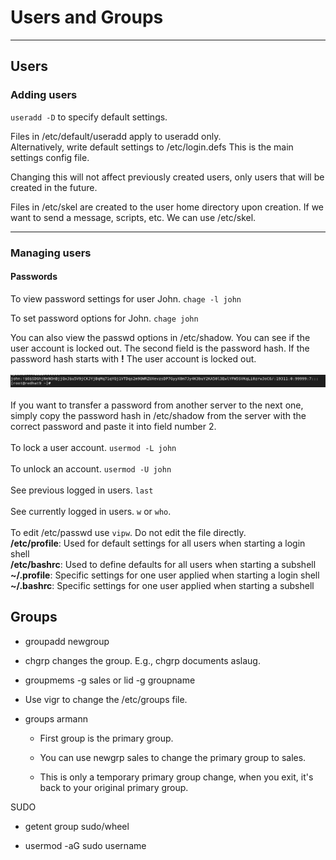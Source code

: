 # Users and Groups
---

## Users 

### Adding users
``useradd -D`` to specify default settings. 

Files in /etc/default/useradd apply to useradd only.  
Alternatively, write default settings to /etc/login.defs This is the main settings config file.

Changing this will not affect previously created users, only users that will be created in the future.

Files in /etc/skel are created to the user home directory upon creation. If we want to send a message, scripts, etc. We can use /etc/skel.

---

### Managing users

#### Passwords
To view password settings for user John.
``chage -l john``

To set password options for John.
``chage john``

You can also view the passwd options in /etc/shadow. You can see if the user account is locked out. The second field is the password hash. If the password hash starts with **!** The user account is locked out.
\
\
![The shadow file](pictures/shadow.png)
\
\
If you want to transfer a password from another server to the next one, simply copy the password hash in /etc/shadow from the server with the correct password and paste it into field number 2.
\
\
To lock a user account.
``usermod -L john``
\
\
To unlock an account.
``usermod -U john``
\
\
See previous logged in users.
``last``
\
\
See currently logged in users.
``w`` or ``who``.
\
\
To edit /etc/passwd use ``vipw``. Do not edit the file directly.
\
**/etc/profile**: Used for default settings for all users when starting a login shell
\
**/etc/bashrc**: Used to define defaults for all users when starting a subshell
\
**~/.profile**: Specific settings for one user applied when starting a login shell
\
**~/.bashrc**: Specific settings for one user applied when starting a subshell

## Groups

-   groupadd newgroup 
    
-   chgrp changes the group. E.g., chgrp documents aslaug. 
    
-   groupmems -g sales or lid -g groupname 
    
-   Use vigr to change the /etc/groups file. 
    
-   groups armann 
    
    -   First group is the primary group. 
        
    -   You can use newgrp sales to change the primary group to sales. 
        
    -   This is only a temporary primary group change, when you exit, it's back to your original primary group. 
        

SUDO 

-   getent group sudo/wheel 
    
-   usermod -aG sudo username